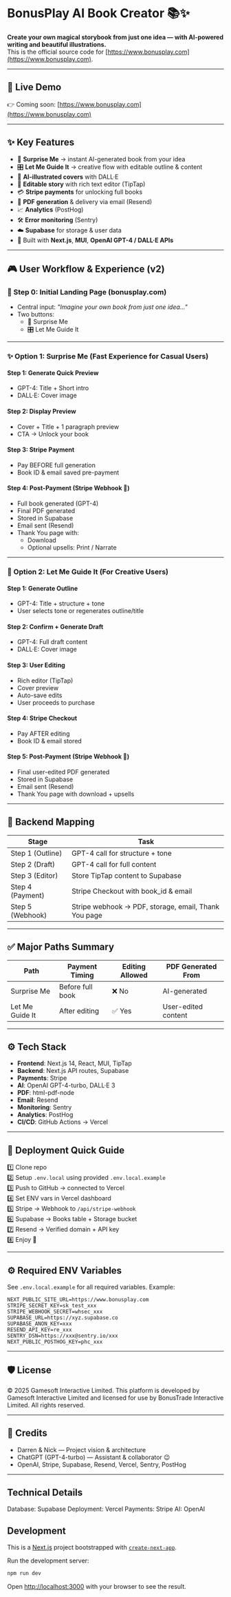 # BonusPlay AI Book Creator 📚✨

**Create your own magical storybook from just one idea — with AI-powered writing and beautiful illustrations.**  
This is the official source code for [https://www.bonusplay.com](https://www.bonusplay.com).

---

## 🚀 Live Demo

👉 Coming soon: [https://www.bonusplay.com](https://www.bonusplay.com)

---

## ✨ Key Features

- 🔮 **Surprise Me** → instant AI-generated book from your idea
- 🎛️ **Let Me Guide It** → creative flow with editable outline & content
- 🎨 **AI-illustrated covers** with DALL·E
- 📝 **Editable story** with rich text editor (TipTap)
- 💳 **Stripe payments** for unlocking full books
- 📄 **PDF generation** & delivery via email (Resend)
- 📈 **Analytics** (PostHog)
- 🛠 **Error monitoring** (Sentry)
- ☁️ **Supabase** for storage & user data
- 🚀 Built with **Next.js**, **MUI**, **OpenAI GPT-4 / DALL·E APIs**

---

## 🎮 User Workflow & Experience (v2)

### 🔰 Step 0: Initial Landing Page (bonusplay.com)

- Central input: _"Imagine your own book from just one idea..."_
- Two buttons:
  - 🔮 Surprise Me
  - 🎛️ Let Me Guide It

---

### ✨ Option 1: Surprise Me (Fast Experience for Casual Users)

#### Step 1: Generate Quick Preview
- GPT-4: Title + Short intro
- DALL·E: Cover image

#### Step 2: Display Preview
- Cover + Title + 1 paragraph preview
- CTA → Unlock your book

#### Step 3: Stripe Payment
- Pay BEFORE full generation
- Book ID & email saved pre-payment

#### Step 4: Post-Payment (Stripe Webhook 🚀)
- Full book generated (GPT-4)
- Final PDF generated
- Stored in Supabase
- Email sent (Resend)
- Thank You page with:
  - Download
  - Optional upsells: Print / Narrate

---

### 🎨 Option 2: Let Me Guide It (For Creative Users)

#### Step 1: Generate Outline
- GPT-4: Title + structure + tone
- User selects tone or regenerates outline/title

#### Step 2: Confirm + Generate Draft
- GPT-4: Full draft content
- DALL·E: Cover image

#### Step 3: User Editing
- Rich editor (TipTap)
- Cover preview
- Auto-save edits
- User proceeds to purchase

#### Step 4: Stripe Checkout
- Pay AFTER editing
- Book ID & email stored

#### Step 5: Post-Payment (Stripe Webhook 🚀)
- Final user-edited PDF generated
- Stored in Supabase
- Email sent (Resend)
- Thank You page with download + upsells

---

## 🧱 Backend Mapping

| Stage      | Task |
|------------|------|
| Step 1 (Outline) | GPT-4 call for structure + tone |
| Step 2 (Draft) | GPT-4 call for full content |
| Step 3 (Editor) | Store TipTap content to Supabase |
| Step 4 (Payment) | Stripe Checkout with book_id & email |
| Step 5 (Webhook) | Stripe webhook → PDF, storage, email, Thank You page |

---

## ✅ Major Paths Summary

| Path | Payment Timing | Editing Allowed | PDF Generated From |
|------|----------------|-----------------|--------------------|
| Surprise Me | Before full book | ❌ No | AI-generated |
| Let Me Guide It | After editing | ✅ Yes | User-edited content |

---

## ⚙️ Tech Stack

- **Frontend**: Next.js 14, React, MUI, TipTap
- **Backend**: Next.js API routes, Supabase
- **Payments**: Stripe
- **AI**: OpenAI GPT-4-turbo, DALL·E 3
- **PDF**: html-pdf-node
- **Email**: Resend
- **Monitoring**: Sentry
- **Analytics**: PostHog
- **CI/CD**: GitHub Actions → Vercel

---

## 🚀 Deployment Quick Guide

1️⃣ Clone repo  
2️⃣ Setup `.env.local` using provided `.env.local.example`  
3️⃣ Push to GitHub → connected to Vercel  
4️⃣ Set ENV vars in Vercel dashboard  
5️⃣ Stripe → Webhook to `/api/stripe-webhook`  
6️⃣ Supabase → Books table + Storage bucket  
7️⃣ Resend → Verified domain + API key  
8️⃣ Enjoy 🎉

---

## ⚙️ Required ENV Variables

See `.env.local.example` for all required variables. Example:

```env
NEXT_PUBLIC_SITE_URL=https://www.bonusplay.com
STRIPE_SECRET_KEY=sk_test_xxx
STRIPE_WEBHOOK_SECRET=whsec_xxx
SUPABASE_URL=https://xyz.supabase.co
SUPABASE_ANON_KEY=xxx
RESEND_API_KEY=re_xxx
SENTRY_DSN=https://xxx@sentry.io/xxx
NEXT_PUBLIC_POSTHOG_KEY=phc_xxx
```

---

## 🛡 License

© 2025 Gamesoft Interactive Limited. This platform is developed by Gamesoft Interactive Limited and licensed for use by BonusTrade Interactive Limited. All rights reserved.

---

## 🙏 Credits

- Darren & Nick — Project vision & architecture  
- ChatGPT (GPT-4-turbo) — Assistant & collaborator 😉  
- OpenAI, Stripe, Supabase, Resend, Vercel, Sentry, PostHog

---

## Technical Details

Database: Supabase
Deployment: Vercel
Payments: Stripe
AI: OpenAI

## Development

This is a [Next.js](https://nextjs.org) project bootstrapped with [`create-next-app`](https://nextjs.org/docs/app/api-reference/cli/create-next-app).

Run the development server:

```bash
npm run dev
```

Open [http://localhost:3000](http://localhost:3000) with your browser to see the result.